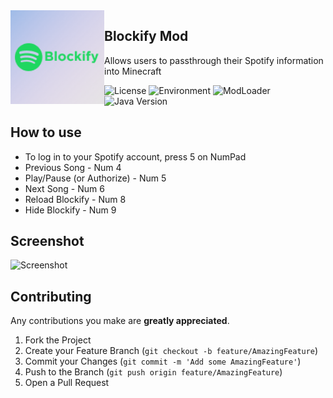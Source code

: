 <img src="./src/main/resources/assets/blockify/icon.png" width="150" align="left"/>

## Blockify Mod

Allows users to passthrough their Spotify information into Minecraft

![License](https://img.shields.io/github/license/clownless/blockify?style=flat-square)
![Environment](https://img.shields.io/badge/environment-client-1976d2?style=flat-square)
![ModLoader](https://img.shields.io/badge/modloader-Fabric-1976d2?style=flat-square)
![Java Version](https://img.shields.io/badge/java-17+-1976d2?style=flat-square)

## How to use

- To log in to your Spotify account, press 5 on NumPad
- Previous Song - Num 4
- Play/Pause (or Authorize) - Num 5 
- Next Song - Num 6
- Reload Blockify - Num 8
- Hide Blockify - Num 9

## Screenshot

![Screenshot](https://i.imgur.com/yBgOGke.png)

## Contributing

Any contributions you make are **greatly appreciated**.

1. Fork the Project
2. Create your Feature Branch (`git checkout -b feature/AmazingFeature`)
3. Commit your Changes (`git commit -m 'Add some AmazingFeature'`)
4. Push to the Branch (`git push origin feature/AmazingFeature`)
5. Open a Pull Request
